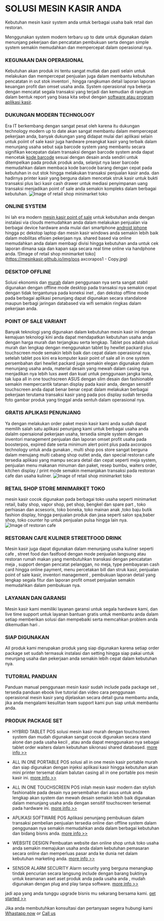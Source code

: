 # SOLUSI MESIN KASIR ANDA

Kebutuhan mesin kasir system anda untuk berbagai usaha baik retail dan restoran.

Menggunakan system modern terbaru up to date untuk digunakan dalam menunjang pekerjaan dan pencatatan pembukuan serta dengan simple system semakin memudahkan dan mempercepat dalam operasional nya.

### KEGUNAAN DAN OPERASIONAL
Kebutuhan akan produk ini tentu sangat mutlak dan pasti selain untuk melakukan dan mempercepat penjualan juga dalam membantu kebutuhan pencatatan in out stok inventori , hingga rangkuman detail laporan laporan keuangan profit dan omset usaha anda.
System operasional nya bekerja dengan mencatat segala transaksi yang terjadi dan kemudian di rangkum dalam bentuk report yang biasa kita sebut dengan [software atau program aplikasi kasir](https://mesinkasir.github.io/).

### DUKUNGAN MODERN TECHNOLOGY
Era IT berkembang dengan sangat pesat oleh karena itu dukungan technology modern up to date akan sangat membantu dalam mempercepat pekerjaan anda, banyak dukungan yang didapat mulai dari aplikasi selain untuk poiint of sale kasir juga hardware preangkat kasir yang terbaik dalam menunjang usaha sebut saja barcode system yang membantu secara signifikan kecepatan dalam transaksi dengan barcode system anda dapat mencetak [kode barcode](https://mesinkasir.github.io/) sesuai dengan desain anda sendiri untuk ditempelkan pada produk produk anda, selanjut nya laser barcode memudahkan dalam membaca kode barcode barang dengan cepat pada kebutuhan in out stok hingga melakukan transaksi penjualan kasir anda. dan hadirnya printer kasir yang berguna dalam mencetak struk kasir untuk bukti transaksi plus laci kasir cash drawer untuk mediasi penyimpanan uang transaksi menjadikan point of sale anda semakin kompleks dalam berbagai kebutuhan.
![Image of retail shop minimarket toko](https://mesinkasir.github.io/img/mesinkasironline-toko-multioutlet-store-shop-tabletpos.png)
### ONLINE SYSTEM
Ini lah era modern [mesin kasir point of sale](https://mesinkasir.github.io/) untuk kebutuhan anda dengan instalasi via clouds memudahkan anda dalam melakukan penjualan via berbagai device hardware anda mulai dari smartphone [android iphone](https://mesinkasir.github.io/) hingga pc dekstop laptop dan mesin kasir windows anda semakin lebih baik dalam mobilitas efisien pekerjaan nya. shared based via online memudahkan anda dalam membagi divisi hingga kebutuhan anda untuk cek laporan dimana saja dan kapan saja secara real time online via handphone anda.
![Image of retail shop minimarket toko](https://mesinkasir.github.io/img/pos axcorapos1 - Copy.jpg)
### DESKTOP OFFLINE
Solusi ekonomis dan [murah](https://mesinkasir.github.io/) dalam penggunaan nya serta sangat stabil digunakan dengan offline mode desktop pada transaksi nya semakin cepat dengan tidak tergantunya pada koneksi inet , dan dekstop offline mode pada berbagai aplikasi penunjang dapat digunakan secara standalone maupun berbagi jaringan databased via wifi semakin ringkas dalam pekerjaan anda.

### POINT OF SALE VARIANT
Banyak teknologi yang digunakan dalam kebutuhan mesin kasir ini dengan kemajuan teknologi kini anda dapat mendapatkan kebutuhan usaha anda dengan harga murah dan terjangkau serta lengkap. Tablet pos adalah solusi murah dan lengkap dengan menggunakan tablet by hewllet packard plus touchscreen mode semakin lebih baik dan cepat dalam operasional nya, setelah tablet pos kini era komputer kasir point of sale all in one system persembahan dari hewllet packard juga semakin elegan digunakan dalam menunjang usaha anda, material desain yang mewah dalam casing nya menjadikan nya lebih luxs awet dan kuat untuk penggunaan jangka lama, tak lupa all in one touchscreen ASUS dengan slim desain dan fashionable semakin mempercantik tatanan display pada kasir anda, dengan sensitif touchscreen anda dapat benar benar cepat dalam melakukan berbagai pekerjaan terutama transaksi kasir yang pada pos display sudah tersedia foto gambar produk yang tinggal anda sentuh dalam operasional nya.

### GRATIS APLIKASI PENUNJANG
Ya dengan melakukan order paket mesin kasir kami anda sudah dapat memilih salah satu aplikasi penunjang kami untuk berbagai usaha anda dalalm opersaional pekerjaan usaha, tersedia simple system dengan inventori management penjualan dan laporan omset profit usaha pada boosterpos, expired date serta minimum alert point plus pada axcorapos technology untuk anda gunakan , multi shop pos store sangat berguna dalam menujang multi cabang shop outlet anda, dan special restoran cafe tersedia aplikasi yang mampu secara detail dan cepat seperti meja system, penjualan menu makanan minuman dan paket, resep bumbu, waiters order, kitchen display / print mode semakin memanjakan transaksi pada restoran cafe dan usaha kuliner.
![Image of retail shop minimarket toko](https://mesinkasir.github.io/img/softwarekasir.jpg)
### RETAIL SHOP STORE MINIMARKET TOKO
mesin kasir cocok digunakan pada berbagai toko usaha seperti minimarket retail, baby shop, vapor shop, pet shop, bengkel dan spare part , toko perhiasan dan acsesoris, toko boneka, toko mainan anak ,toko baju butik fashion display, hingga penjualan produk dan jasa seperti salon spa,baber shop, toko counter hp untuk penjualan pulsa hingga lain nya.
![Image of restoran cafe](https://mesinkasir.github.io/img/softwarerestoran.png)
### RESTORAN CAFE KULINER STREETFOOD DRINK
Mesin kasir juga dapat digunakan dalam menunjang usaha kuliner seperti cafe , street food dan fastfood dengan mode penjualan langsung atau restoran rumah makan yang membutuhkan transkasi dengan pencatatan meja , support dengan pencatat pelanggan, no meja, type pembayaran cash card hingga online payment, menu percetakan bill dan struk kasir, penjualan point of sale kasir, inventori management , pembukuan laporan detail yang lengkap segala fitur dan laporan profit omset penjualan semakin memudahkan dalam pembukuan nya.

### LAYANAN DAN GARANSI
Mesin kasir kami memiliki layanan garansi untuk segala hardware kami, dan live time support untuk layanan bantuan gratis untuk membantu anda dalam setiap memberikan solusi dan mempebaiki serta memcahkan problem anda dikemudian hari . 

### SIAP DIGUNAKAN
All produk kami merupakan produk yang siap digunakan karena setiap order package set sudah termasuk instalasi dan setting hingga siap pakai untuk meunjang usaha dan pekerjaan anda semakin lebih cepat dalam kebutuhan nya.

### TUTORIAL PANDUAN
Panduan manual penggunaan mesin kasir sudah include pada package set , tersedia panduan ebook live tutorial dan video cara penggunaan operasional mesin kasir yang dijelaskan secara detail guna membantu anda, jika anda mengalami kesulitan team support kami pun siap untuk membantu anda.

### PRODUK PACKAGE SET
* HYBRID TABLET POS
solusi mesin kasir murah dengan touchscreen system dan mudah digunakan sangat cocok digunakan secara stand alone dan pada usaha kecil , atau anda dapat menggunakan nya sebagai tablet order waiters dalam kebutuhan sikronasi shared databased. 
[more info >>](https://mesinkasir.github.io/mesinkasir/2020/04/03/tablet.html)

* ALL IN ONE PORTABLE POS
solusi all in one mesin kasir portable murah dan siap digunakan dengan injeksi aplikasi kasir hingga kebutuhan akan mini printer tersemat dalam balutan casing all in one portable pos mesin kasir ini.
[more info >>](https://mesinkasir.github.io/mesinkasir/2020/04/03/portable.html)

* ALL IN ONE TOUCHSCREEN POS
inilah mesin kasir modern dan stylish fashionable pada desain nya persembahan dari asus untuk anda lengkap akan system dan mewah desain semakin lebih baik digunakan dalam menunjang usaha anda dengan sensitif touchscreen tersemat pada hardware ini.
[more info >>](https://mesinkasir.github.io/mesinkasir/2020/04/03/touchscreen.html)

* APLIKASI SOFTWARE POS
Aplikasi penunjang pembukuan dalam transaksi pembelian penjualan tersedia online dan offline system dalam penggunaan nya semakin memudahkan anda dalam berbagai kebutuhan dan bidang bisnis anda.
[more info >>](https://mesinkasir.github.io/aplikasi/)

* WEBSITE DESIGN
Pembuatan website dan online shop untuk toko usaha anda semakin memajukan usaha anda dalam kebutuhan pemasaran secara online dan memperluas pasar anda ke dunia net dalam kebutuhan marketing anda.
[more info >>](https://mesinkasir.github.io/website/2020/03/25/webs.html)

* SENSOR ALARM SECURITY
Alarm security yang berguna menangkap tindak pencurian secara langsung include dengan barang buktinya untuk keamanan aset aset produk anda pada usaha anda , mudah digunakan dengan plug and play tanpa software.
[more info >>](https://mesinkasir.github.io/alarm/2020/04/02/alarm.html)

jadi apa yang anda tunggu upgrade bisnis mu sekarang bersama kami.
[get started >>](https://mesinkasir.github.io/start.html)


Jika anda membutuhkan konsultasi dan pertanyaan segera hubungi kami
[Whastapp now](https://wa.me/6285646104747) or [Call us](tel:+6285331361404)
